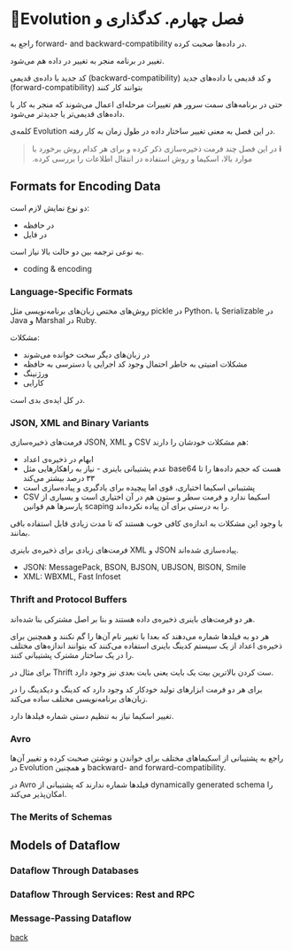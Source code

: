 # 🚧فصل چهارم. ‫کدگذاری و Evolution
راجع به
forward- and backward-compatibility
در داده‌ها صحبت کرده.

تغییر در برنامه منجر به تغییر در داده هم می‌شود.

کد جدید با داده‌ی قدیمی 
(backward-compatibility)
و کد قدیمی با داده‌های جدید
(forward-compatibility)
بتوانند کار کنند

حتی در برنامه‌های سمت سرور هم تغییرات مرحله‌ای اعمال می‌شوند که منجر به کار با داده‌های قدیمی‌تر یا جدیدتر می‌شود.

کلمه‌ی
Evolution
در این فصل به معنی تغییر ساختار داده در طول زمان به کار رفته.

> ‫**ℹ️** در این فصل چند فرمت ذخیره‌سازی ذکر کرده و برای هر کدام روش برخورد با موارد بالا، اسکیما و روش استفاده در انتقال اطلاعات را بررسی کرده.

## Formats for Encoding Data
دو نوع نمایش لازم است:
- در حافظه
- در فایل

به نوعی ترجمه بین دو حالت بالا نیاز است.
- coding & encoding

### Language-Specific Formats
روش‌های مختص زبان‌های برنامه‌نویسی مثل
pickle
در
Python،
یا
Serializable
در
Java
و
Marshal
در
Ruby.

مشکلات:
- در زبان‌های دیگر سخت خوانده می‌شوند
- مشکلات امنیتی به خاطر احتمال وجود کد اجرایی یا دسترسی به حافظه
- ورژنینگ
- کارایی

در کل ایده‌ی بدی است.

### JSON, XML and Binary Variants
فرمت‌های ذخیره‌سازی
JSON, XML و CSV
هم مشکلات خودشان را دارند:
- ابهام در ذخیره‌ی اعداد
- عدم پشتیبانی باینری - نیاز به راهکارهایی مثل
base64
هست که حجم داده‌ها را تا ۳۳ درصد بیشتر می‌کند
- پشتیبانی اسکیما اختیاری، قوی اما پیچیده برای یادگیری و پیاده‌سازی است
- CSV
اسکیما ندارد و فرمت سطر و ستون هم در آن اختیاری است و بسیاری از پارسرها هم قوانین
scaping
را به درستی برای آن پیاده نکرده‌اند.

با وجود این مشکلات به اندازه‌ی کافی خوب هستند که تا مدت زیادی قابل استفاده باقی بمانند.

فرمت‌های زیادی برای ذخیره‌ی باینری
XML و JSON
پیاده‌سازی شده‌اند.

- JSON: MessagePack, BSON, BJSON, UBJSON, BISON, Smile
- XML: WBXML, Fast Infoset

### Thrift and Protocol Buffers
هر دو فرمت‌های باینری ذخیره‌ی داده هستند و بنا بر اصل مشترکی بنا شده‌اند.

هر دو به فیلدها شماره می‌دهند که بعدا با تغییر نام آن‌ها را گم نکنند و همچنین برای ذخیره‌ی اعداد از یک سیستم کدینگ باینری استفاده می‌کنند که بتوانند اندازه‌های مختلف را در یک ساختار مشترک پشتیبانی کنند.

برای مثال در
Thrift
ست کردن بالاترین بیت یک بایت یعنی بایت بعدی نیز وجود دارد.

برای هر دو فرمت ابزارهای تولید خودکار کد وجود دارد که کدینگ و دیکدینگ را در زبان‌های برنامه‌نویسی مختلف ساده می‌کند.

تغییر اسکیما نیاز به تنظیم دستی شماره فیلدها دارد.

### Avro
راجع به پشتیبانی از اسکیماهای مختلف برای خواندن و نوشتن صحبت کرده و تغییر آن‌ها در
Evolution
و همچنین
backward- and forward-compatibility.

در
Avro
فیلدها شماره ندارند که پشتیبانی از
dynamically generated schema
را امکان‌پذیر می‌کند.


### The Merits of Schemas

## Models of Dataflow
### Dataflow Through Databases
### Dataflow Through Services: Rest and RPC
### Message-Passing Dataflow

[back](README.md)